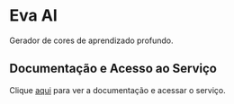 # Eva AI

Gerador de cores de aprendizado profundo.

## Documentação e Acesso ao Serviço

Clique [aqui](https://colors.eva.design) para ver a documentação e acessar o serviço.